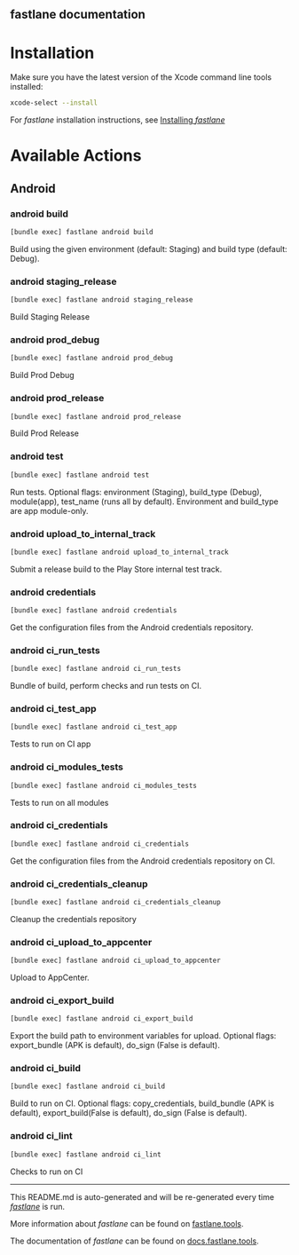 fastlane documentation
----

# Installation

Make sure you have the latest version of the Xcode command line tools installed:

```sh
xcode-select --install
```

For _fastlane_ installation instructions, see [Installing _fastlane_](https://docs.fastlane.tools/#installing-fastlane)

# Available Actions

## Android

### android build

```sh
[bundle exec] fastlane android build
```

Build using the given environment (default: Staging) and build type (default: Debug).

### android staging_release

```sh
[bundle exec] fastlane android staging_release
```

Build Staging Release

### android prod_debug

```sh
[bundle exec] fastlane android prod_debug
```

Build Prod Debug

### android prod_release

```sh
[bundle exec] fastlane android prod_release
```

Build Prod Release

### android test

```sh
[bundle exec] fastlane android test
```

Run tests. Optional flags: environment (Staging), build_type (Debug), module(app), test_name (runs all by default). Environment and build_type are app module-only.

### android upload_to_internal_track

```sh
[bundle exec] fastlane android upload_to_internal_track
```

Submit a release build to the Play Store internal test track.

### android credentials

```sh
[bundle exec] fastlane android credentials
```

Get the configuration files from the Android credentials repository.

### android ci_run_tests

```sh
[bundle exec] fastlane android ci_run_tests
```

Bundle of build, perform checks and run tests on CI.

### android ci_test_app

```sh
[bundle exec] fastlane android ci_test_app
```

Tests to run on CI app

### android ci_modules_tests

```sh
[bundle exec] fastlane android ci_modules_tests
```

Tests to run on all modules

### android ci_credentials

```sh
[bundle exec] fastlane android ci_credentials
```

Get the configuration files from the Android credentials repository on CI.

### android ci_credentials_cleanup

```sh
[bundle exec] fastlane android ci_credentials_cleanup
```

Cleanup the credentials repository

### android ci_upload_to_appcenter

```sh
[bundle exec] fastlane android ci_upload_to_appcenter
```

Upload to AppCenter.

### android ci_export_build

```sh
[bundle exec] fastlane android ci_export_build
```

Export the build path to environment variables for upload. Optional flags: export_bundle (APK is default), do_sign (False is default).

### android ci_build

```sh
[bundle exec] fastlane android ci_build
```

Build to run on CI. Optional flags: copy_credentials, build_bundle (APK is default), export_build(False is default), do_sign (False is default).

### android ci_lint

```sh
[bundle exec] fastlane android ci_lint
```

Checks to run on CI

----

This README.md is auto-generated and will be re-generated every time [_fastlane_](https://fastlane.tools) is run.

More information about _fastlane_ can be found on [fastlane.tools](https://fastlane.tools).

The documentation of _fastlane_ can be found on [docs.fastlane.tools](https://docs.fastlane.tools).
